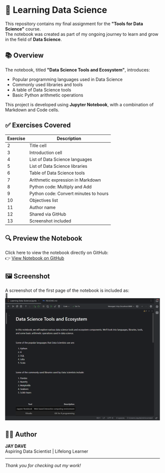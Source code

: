 # 🚀 Learning Data Science

This repository contains my final assignment for the **"Tools for Data Science"** course.  
The notebook was created as part of my ongoing journey to learn and grow in the field of **Data Science**.

## 📚 Overview

The notebook, titled **"Data Science Tools and Ecosystem"**, introduces:
- Popular programming languages used in Data Science
- Commonly used libraries and tools
- A table of Data Science tools
- Basic Python arithmetic operations

This project is developed using **Jupyter Notebook**, with a combination of Markdown and Code cells.

## ✅ Exercises Covered

| Exercise | Description |
|----------|-------------|
| 2 | Title cell |
| 3 | Introduction cell |
| 4 | List of Data Science languages |
| 5 | List of Data Science libraries |
| 6 | Table of Data Science tools |
| 7 | Arithmetic expression in Markdown |
| 8 | Python code: Multiply and Add |
| 9 | Python code: Convert minutes to hours |
| 10 | Objectives list |
| 11 | Author name |
| 12 | Shared via GitHub |
| 13 | Screenshot included |

## 🔍 Preview the Notebook

Click here to view the notebook directly on GitHub:  
👉 [View Notebook on GitHub](https://github.com/Heavenly-Demon-0835/Learning-Data-Science)



## 🖼 Screenshot

A screenshot of the first page of the notebook is included as:  
📸 ![notebook_screenshot.png](notebook_screenshot.png)

## 👨‍💻 Author

**JAY DAVE**  
Aspiring Data Scientist | Lifelong Learner

---

*Thank you for checking out my work!*

